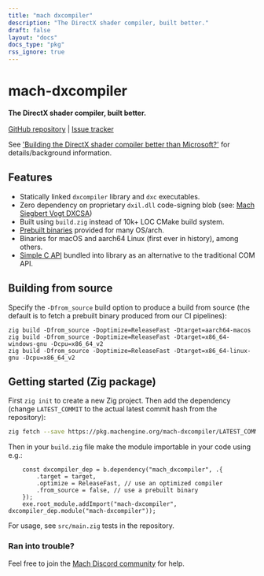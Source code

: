 ```yaml
---
title: "mach dxcompiler"
description: "The DirectX shader compiler, built better."
draft: false
layout: "docs"
docs_type: "pkg"
rss_ignore: true
---
```


# mach-dxcompiler
<h4 style="margin-top: 0; margin-bottom: 1rem;">The DirectX shader compiler, built better.</h4>
<span>
    <a href="https://github.com/hexops/mach-glfw">GitHub repository</a> | <a href="https://github.com/hexops/mach/issues?q=is%3Aissue+is%3Aopen+label%3Aglfw">Issue tracker</a>
</span>

See ['Building the DirectX shader compiler better than Microsoft?'](https://devlog.hexops.com/2024/building-the-directx-shader-compiler-better-than-microsoft/) for details/background information.

## Features

* Statically linked `dxcompiler` library and `dxc` executables.
* Zero dependency on proprietary `dxil.dll` code-signing blob (see: [Mach Siegbert Vogt DXCSA](https://github.com/hexops/DirectXShaderCompiler/blob/4190bb0c90d374c6b4d0b0f2c7b45b604eda24b6/tools/clang/tools/dxcompiler/MachSiegbertVogtDXCSA.cpp#L178))
* Built using `build.zig` instead of 10k+ LOC CMake build system.
* [Prebuilt binaries](https://github.com/hexops/mach-dxcompiler/releases) provided for many OS/arch.
* Binaries for macOS and aarch64 Linux (first ever in history), among others.
* [Simple C API](https://github.com/hexops/mach-dxcompiler/blob/main/src/mach_dxc.h) bundled into library as an alternative to the traditional COM API.

## Building from source

Specify the `-Dfrom_source` build option to produce a build from source (the default is to fetch a prebuilt binary produced from our CI pipelines):

```
zig build -Dfrom_source -Doptimize=ReleaseFast -Dtarget=aarch64-macos
zig build -Dfrom_source -Doptimize=ReleaseFast -Dtarget=x86_64-windows-gnu -Dcpu=x86_64_v2
zig build -Dfrom_source -Doptimize=ReleaseFast -Dtarget=x86_64-linux-gnu -Dcpu=x86_64_v2
```

## Getting started (Zig package)

First `zig init` to create a new Zig project. Then add the dependency (change `LATEST_COMMIT` to the actual latest commit hash from the repository):

```sh
zig fetch --save https://pkg.machengine.org/mach-dxcompiler/LATEST_COMMIT.tar.gz
```

Then in your `build.zig` file make the module importable in your code using e.g.:

```zig
    const dxcompiler_dep = b.dependency("mach_dxcompiler", .{
        .target = target,
        .optimize = ReleaseFast, // use an optimized compiler
        .from_source = false, // use a prebuilt binary
    });
    exe.root_module.addImport("mach-dxcompiler", dxcompiler_dep.module("mach-dxcompiler"));
```

For usage, see `src/main.zig` tests in the repository.

### Ran into trouble?

Feel free to join the [Mach Discord community](../../discord) for help.

